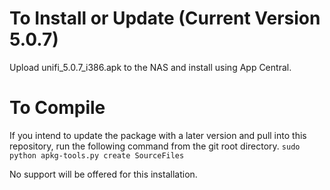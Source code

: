 # To Install or Update (Current Version 5.0.7)
Upload unifi_5.0.7_i386.apk to the NAS and install using App Central.

# To Compile
If you intend to update the package with a later version and pull into this repository, run the following command from the git root directory.
```sudo python apkg-tools.py create SourceFiles```

No support will be offered for this installation.
